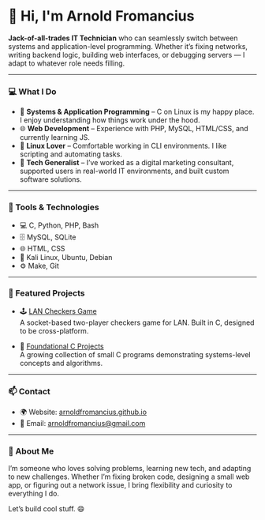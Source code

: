 # 👋 Hi, I'm Arnold Fromancius

**Jack-of-all-trades IT Technician** who can seamlessly switch between systems and application-level programming. Whether it’s fixing networks, writing backend logic, building web interfaces, or debugging servers — I adapt to whatever role needs filling.

---

### 💻 What I Do

- 🧠 **Systems & Application Programming** – C on Linux is my happy place. I enjoy understanding how things work under the hood.
- 🌐 **Web Development** – Experience with PHP, MySQL, HTML/CSS, and currently learning JS.
- 🐧 **Linux Lover** – Comfortable working in CLI environments. I like scripting and automating tasks.
- 💼 **Tech Generalist** – I’ve worked as a digital marketing consultant, supported users in real-world IT environments, and built custom software solutions.

---

### 🔧 Tools & Technologies

- 💻 C, Python, PHP, Bash
- 🗄️ MySQL, SQLite
- 🌐 HTML, CSS
- 🐧 Kali Linux, Ubuntu, Debian
- ⚙️ Make, Git

---

### 📌 Featured Projects

- 🕹️ [LAN Checkers Game](https://github.com/ArnoldFromancius/lan-checkers-game)  
  A socket-based two-player checkers game for LAN. Built in C, designed to be cross-platform.

- 🧱 [Foundational C Projects](https://github.com/ArnoldFromancius/foundational-c-projects)  
  A growing collection of small C programs demonstrating systems-level concepts and algorithms.

---

### 📫 Contact

- 🌍 Website: [arnoldfromancius.github.io](https://arnoldfromancius.github.io)
- 📧 Email: [arnoldfromancius@gmail.com](mailto:arnoldfromancius@gmail.com)

---

### 🚀 About Me

I’m someone who loves solving problems, learning new tech, and adapting to new challenges. Whether I’m fixing broken code, designing a small web app, or figuring out a network issue, I bring flexibility and curiosity to everything I do.

Let’s build cool stuff. 😄
